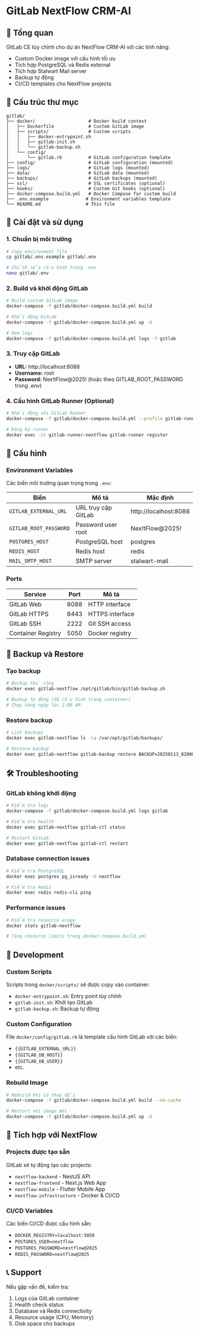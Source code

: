 # GitLab NextFlow CRM-AI

## 🎯 Tổng quan

GitLab CE tùy chỉnh cho dự án NextFlow CRM-AI với các tính năng:
- Custom Docker image với cấu hình tối ưu
- Tích hợp PostgreSQL và Redis external
- Tích hợp Stalwart Mail server
- Backup tự động
- CI/CD templates cho NextFlow projects

## 📁 Cấu trúc thư mục

```
gitlab/
├── docker/                    # Docker build context
│   ├── Dockerfile             # Custom GitLab image
│   ├── scripts/               # Custom scripts
│   │   ├── docker-entrypoint.sh
│   │   ├── gitlab-init.sh
│   │   └── gitlab-backup.sh
│   └── config/
│       └── gitlab.rb          # GitLab configuration template
├── config/                    # GitLab configuration (mounted)
├── logs/                      # GitLab logs (mounted)
├── data/                      # GitLab data (mounted)
├── backups/                   # GitLab backups (mounted)
├── ssl/                       # SSL certificates (optional)
├── hooks/                     # Custom Git hooks (optional)
├── docker-compose.build.yml   # Docker Compose for custom build
├── .env.example              # Environment variables template
└── README.md                 # This file
```

## 🚀 Cài đặt và sử dụng

### 1. Chuẩn bị môi trường

```bash
# Copy environment file
cp gitlab/.env.example gitlab/.env

# Chỉnh sửa cấu hình trong .env
nano gitlab/.env
```

### 2. Build và khởi động GitLab

```bash
# Build custom GitLab image
docker-compose -f gitlab/docker-compose.build.yml build

# Khởi động GitLab
docker-compose -f gitlab/docker-compose.build.yml up -d

# Xem logs
docker-compose -f gitlab/docker-compose.build.yml logs -f gitlab
```

### 3. Truy cập GitLab

- **URL:** http://localhost:8088
- **Username:** root
- **Password:** Nex!tFlow@2025! (hoặc theo GITLAB_ROOT_PASSWORD trong .env)

### 4. Cấu hình GitLab Runner (Optional)

```bash
# Khởi động với GitLab Runner
docker-compose -f gitlab/docker-compose.build.yml --profile gitlab-runner up -d

# Đăng ký runner
docker exec -it gitlab-runner-nextflow gitlab-runner register
```

## 🔧 Cấu hình

### Environment Variables

Các biến môi trường quan trọng trong `.env`:

| Biến | Mô tả | Mặc định |
|------|-------|----------|
| `GITLAB_EXTERNAL_URL` | URL truy cập GitLab | http://localhost:8088 |
| `GITLAB_ROOT_PASSWORD` | Password user root | Nex!tFlow@2025! |
| `POSTGRES_HOST` | PostgreSQL host | postgres |
| `REDIS_HOST` | Redis host | redis |
| `MAIL_SMTP_HOST` | SMTP server | stalwart-mail |

### Ports

| Service | Port | Mô tả |
|---------|------|-------|
| GitLab Web | 8088 | HTTP interface |
| GitLab HTTPS | 8443 | HTTPS interface |
| GitLab SSH | 2222 | Git SSH access |
| Container Registry | 5050 | Docker registry |

## 🔄 Backup và Restore

### Tạo backup

```bash
# Backup thủ công
docker exec gitlab-nextflow /opt/gitlab/bin/gitlab-backup.sh

# Backup tự động (đã cấu hình trong container)
# Chạy hàng ngày lúc 2:00 AM
```

### Restore backup

```bash
# List backups
docker exec gitlab-nextflow ls -la /var/opt/gitlab/backups/

# Restore backup
docker exec gitlab-nextflow gitlab-backup restore BACKUP=20250113_020000_2025.01.13_16.11.10-ce
```

## 🛠️ Troubleshooting

### GitLab không khởi động

```bash
# Kiểm tra logs
docker-compose -f gitlab/docker-compose.build.yml logs gitlab

# Kiểm tra health
docker exec gitlab-nextflow gitlab-ctl status

# Restart GitLab
docker exec gitlab-nextflow gitlab-ctl restart
```

### Database connection issues

```bash
# Kiểm tra PostgreSQL
docker exec postgres pg_isready -U nextflow

# Kiểm tra Redis
docker exec redis redis-cli ping
```

### Performance issues

```bash
# Kiểm tra resource usage
docker stats gitlab-nextflow

# Tăng resource limits trong docker-compose.build.yml
```

## 📝 Development

### Custom Scripts

Scripts trong `docker/scripts/` sẽ được copy vào container:
- `docker-entrypoint.sh`: Entry point tùy chỉnh
- `gitlab-init.sh`: Khởi tạo GitLab
- `gitlab-backup.sh`: Backup tự động

### Custom Configuration

File `docker/config/gitlab.rb` là template cấu hình GitLab với các biến:
- `{{GITLAB_EXTERNAL_URL}}`
- `{{GITLAB_DB_HOST}}`
- `{{GITLAB_DB_USER}}`
- etc.

### Rebuild Image

```bash
# Rebuild khi có thay đổi
docker-compose -f gitlab/docker-compose.build.yml build --no-cache

# Restart với image mới
docker-compose -f gitlab/docker-compose.build.yml up -d
```

## 🔗 Tích hợp với NextFlow

### Projects được tạo sẵn

GitLab sẽ tự động tạo các projects:
- `nextflow-backend` - NestJS API
- `nextflow-frontend` - Next.js Web App
- `nextflow-mobile` - Flutter Mobile App
- `nextflow-infrastructure` - Docker & CI/CD

### CI/CD Variables

Các biến CI/CD được cấu hình sẵn:
- `DOCKER_REGISTRY=localhost:5050`
- `POSTGRES_USER=nextflow`
- `POSTGRES_PASSWORD=nextflow@2025`
- `REDIS_PASSWORD=nextflow@2025`

## 📞 Support

Nếu gặp vấn đề, kiểm tra:
1. Logs của GitLab container
2. Health check status
3. Database và Redis connectivity
4. Resource usage (CPU, Memory)
5. Disk space cho backups
